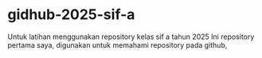 # gidhub-2025-sif-a
Untuk latihan menggunakan repository kelas sif a tahun 2025
Ini repository pertama saya, digunakan untuk memahami repository pada github,
